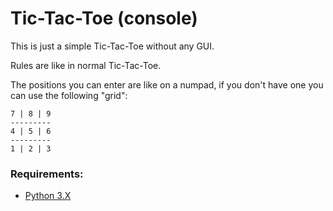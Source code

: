 # Tic-Tac-Toe (console)
This is just a simple Tic-Tac-Toe without any GUI.

Rules are like in normal Tic-Tac-Toe. 

The positions you can enter are like on a numpad,
if you don't have one you can use the following "grid":
```
7 | 8 | 9
---------
4 | 5 | 6
---------
1 | 2 | 3
```

### Requirements:
- [Python 3.X](https://www.python.org/downloads/)
